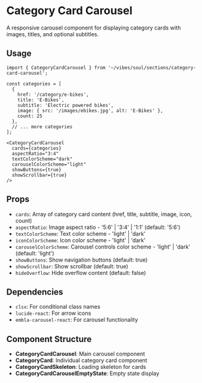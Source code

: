 # Category Card Carousel

A responsive carousel component for displaying category cards with images, titles, and optional subtitles.

## Usage

```tsx
import { CategoryCardCarousel } from '~/vibes/soul/sections/category-card-carousel';

const categories = [
  {
    href: '/category/e-bikes',
    title: 'E-Bikes',
    subtitle: 'Electric powered bikes',
    image: { src: '/images/ebikes.jpg', alt: 'E-Bikes' },
    count: 25
  },
  // ... more categories
];

<CategoryCardCarousel
  cards={categories}
  aspectRatio="3:4"
  textColorScheme="dark"
  carouselColorScheme="light"
  showButtons={true}
  showScrollbar={true}
/>
```

## Props

- `cards`: Array of category card content (href, title, subtitle, image, icon, count)
- `aspectRatio`: Image aspect ratio - '5:6' | '3:4' | '1:1' (default: '5:6')
- `textColorScheme`: Text color scheme - 'light' | 'dark'
- `iconColorScheme`: Icon color scheme - 'light' | 'dark'
- `carouselColorScheme`: Carousel controls color scheme - 'light' | 'dark' (default: 'light')
- `showButtons`: Show navigation buttons (default: true)
- `showScrollbar`: Show scrollbar (default: true)
- `hideOverflow`: Hide overflow content (default: false)

## Dependencies

- `clsx`: For conditional class names
- `lucide-react`: For arrow icons
- `embla-carousel-react`: For carousel functionality

## Component Structure

- **CategoryCardCarousel**: Main carousel component
- **CategoryCard**: Individual category card component
- **CategoryCardSkeleton**: Loading skeleton for cards
- **CategoryCardCarouselEmptyState**: Empty state display
